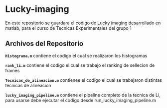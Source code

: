 # Lucky-imaging
En este repositorio se guardara el codigo de Lucky imaging desarrollado en matlab, para el curso de Tecnicas Experimentales del grupo 1
## Archivos del Repositorio

**`Histograma.m`** contiene el codigo el cual se realizaron los histogramas  

**`rank_li.m`** contiene el codigo el cual se trabajo el ranking de sellecion de frames  

**`Tecnicas_de_alineacion.m`** contienee el codigo el cual se trabajaron distintas tecnicas de alineacion  

**`lucky_imaging_pipeline.m`** contiene el pipeline completo de la tecnica de Li, para usarse debe ejecutar el codigo desde run_lucky_imaging_pipeline.m  
